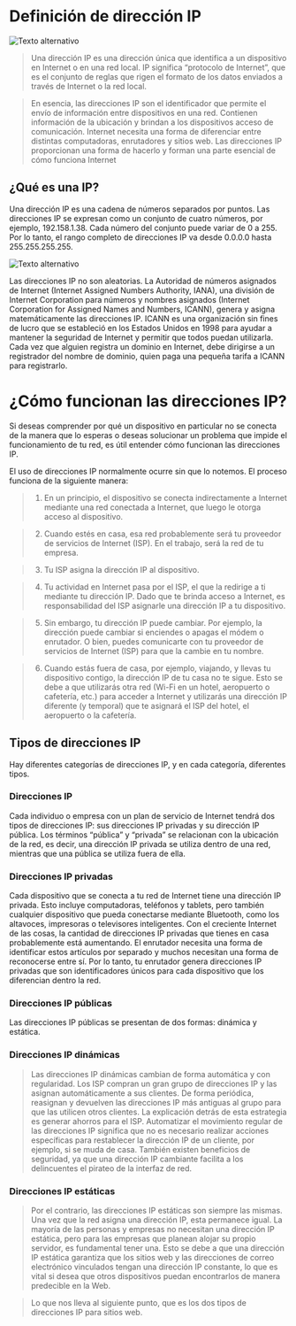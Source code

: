 # Definición de dirección IP
![Texto alternativo](https://latam.kaspersky.com/content/es-mx/images/repository/isc/2020/what-is-an-ip-address1.jpg)

> Una dirección IP es una dirección única que identifica a un dispositivo en Internet o en una red local. IP significa “protocolo de Internet”, que es el conjunto de reglas que rigen el formato de los datos enviados a través de Internet o la red local.

>En esencia, las direcciones IP son el identificador que permite el envío de información entre dispositivos en una red. Contienen información de la ubicación y brindan a los dispositivos acceso de comunicación. Internet necesita una forma de diferenciar entre distintas computadoras, enrutadores y sitios web. Las direcciones IP proporcionan una forma de hacerlo y forman una parte esencial de cómo funciona Internet

## ¿Qué es una IP?
Una dirección IP es una cadena de números separados por puntos. Las direcciones IP se expresan como un conjunto de cuatro números, por ejemplo, 192.158.1.38. Cada número del conjunto puede variar de 0 a 255. Por lo tanto, el rango completo de direcciones IP va desde 0.0.0.0 hasta 255.255.255.255.

![Texto alternativo](https://whstatic.1and1.com/help/CloudServer/ES/adding_additional_public_ip_windows_01.png)

Las direcciones IP no son aleatorias. La Autoridad de números asignados de Internet (Internet Assigned Numbers Authority, IANA), una división de Internet Corporation para números y nombres asignados (Internet Corporation for Assigned Names and Numbers, ICANN), genera y asigna matemáticamente las direcciones IP. ICANN es una organización sin fines de lucro que se estableció en los Estados Unidos en 1998 para ayudar a mantener la seguridad de Internet y permitir que todos puedan utilizarla. Cada vez que alguien registra un dominio en Internet, debe dirigirse a un registrador del nombre de dominio, quien paga una pequeña tarifa a ICANN para registrarlo.

# ¿Cómo funcionan las direcciones IP?

Si deseas comprender por qué un dispositivo en particular no se conecta de la manera que lo esperas o deseas solucionar un problema que impide el funcionamiento de tu red, es útil entender cómo funcionan las direcciones IP.

El uso de direcciones IP normalmente ocurre sin que lo notemos. El proceso funciona de la siguiente manera:

>1. En un principio, el dispositivo se conecta indirectamente a Internet mediante una red conectada a Internet, que luego le otorga acceso al dispositivo.

>2. Cuando estés en casa, esa red probablemente será tu proveedor de servicios de Internet (ISP). En el trabajo, será la red de tu empresa.

>3. Tu ISP asigna la dirección IP al dispositivo.

>4. Tu actividad en Internet pasa por el ISP, el que la redirige a ti mediante tu dirección IP. Dado que te brinda acceso a Internet, es responsabilidad del ISP asignarle una dirección IP a tu dispositivo.

>5. Sin embargo, tu dirección IP puede cambiar. Por ejemplo, la dirección puede cambiar si enciendes o apagas el módem o enrutador. O bien, puedes comunicarte con tu proveedor de servicios de Internet (ISP) para que la cambie en tu nombre.

 >6. Cuando estás fuera de casa, por ejemplo, viajando, y llevas tu dispositivo contigo, la dirección IP de tu casa no te sigue. Esto se debe a que utilizarás otra red (Wi-Fi en un hotel, aeropuerto o cafetería, etc.) para acceder a Internet y utilizarás una dirección IP diferente (y temporal) que te asignará el ISP del hotel, el aeropuerto o la cafetería.

 ## Tipos de direcciones IP
  Hay diferentes categorías de direcciones IP, y en cada categoría, diferentes tipos.

  ### Direcciones IP
  Cada individuo o empresa con un plan de servicio de Internet tendrá dos tipos de direcciones IP: sus direcciones IP privadas y su dirección IP pública. Los términos “pública” y “privada” se relacionan con la ubicación de la red, es decir, una dirección IP privada se utiliza dentro de una red, mientras que una pública se utiliza fuera de ella.

  ### Direcciones IP privadas
   Cada dispositivo que se conecta a tu red de Internet tiene una dirección IP privada. Esto incluye computadoras, teléfonos y tablets, pero también cualquier dispositivo que pueda conectarse mediante Bluetooth, como los altavoces, impresoras o televisores inteligentes. Con el creciente Internet de las cosas, la cantidad de direcciones IP privadas que tienes en casa probablemente está aumentando. El enrutador necesita una forma de identificar estos artículos por separado y muchos necesitan una forma de reconocerse entre sí. Por lo tanto, tu enrutador genera direcciones IP privadas que son identificadores únicos para cada dispositivo que los diferencian dentro la red.

   ### Direcciones IP públicas

   Las direcciones IP públicas se presentan de dos formas: dinámica y estática.

   ### Direcciones IP dinámicas
   > Las direcciones IP dinámicas cambian de forma automática y con regularidad. Los ISP compran un gran grupo de direcciones IP y las asignan automáticamente a sus clientes. De forma periódica, reasignan y devuelven las direcciones IP más antiguas al grupo para que las utilicen otros clientes. La explicación detrás de esta estrategia es generar ahorros para el ISP. Automatizar el movimiento regular de las direcciones IP significa que no es necesario realizar acciones específicas para restablecer la dirección IP de un cliente, por ejemplo, si se muda de casa. También existen beneficios de seguridad, ya que una dirección IP cambiante facilita a los delincuentes el pirateo de la interfaz de red.

   ### Direcciones IP estáticas
   > Por el contrario, las direcciones IP estáticas son siempre las mismas. Una vez que la red asigna una dirección IP, esta permanece igual. La mayoría de las personas y empresas no necesitan una dirección IP estática, pero para las empresas que planean alojar su propio servidor, es fundamental tener una. Esto se debe a que una dirección IP estática garantiza que los sitios web y las direcciones de correo electrónico vinculados tengan una dirección IP constante, lo que es vital si desea que otros dispositivos puedan encontrarlos de manera predecible en la Web.

> Lo que nos lleva al siguiente punto, que es los dos tipos de direcciones IP para sitios web.
    
